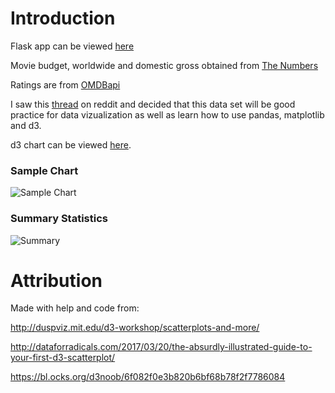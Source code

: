   # Introduction
  Flask app can be viewed [here](https://immense-headland-56609.herokuapp.com/)
  
  Movie budget, worldwide and domestic gross obtained from [The Numbers](https://www.the-numbers.com)  
    
  Ratings are from [OMDBapi](http://www.omdbapi.com/)
  
  I saw this [thread](https://www.reddit.com/r/learnpython/comments/7pisch/can_anyone_help_me_replicate_this_project/) on reddit and decided that this data set will be good practice for data vizualization as well as learn how to use pandas, matplotlib and d3.
  
  d3 chart can be viewed [here](http://bl.ocks.org/captmomo/).
  
  ### Sample Chart
  
  ![Sample Chart](https://raw.githubusercontent.com/captmomo/practice/master/movies/sample_chart.PNG)
  
  ### Summary Statistics
  
  ![Summary](https://raw.githubusercontent.com/captmomo/practice/master/movies/movies.PNG)
  
  # Attribution  
  
  Made with help and code from:
  
  http://duspviz.mit.edu/d3-workshop/scatterplots-and-more/
  
  http://dataforradicals.com/2017/03/20/the-absurdly-illustrated-guide-to-your-first-d3-scatterplot/
  
  https://bl.ocks.org/d3noob/6f082f0e3b820b6bf68b78f2f7786084
